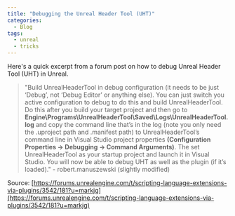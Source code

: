 ```yaml
---
title: "Debugging the Unreal Header Tool (UHT)"
categories:
  - Blog
tags:
  - unreal
  - tricks
---
```


Here's a quick excerpt from a forum post on how to debug Unreal Header Tool (UHT) in Unreal.


> "Build UnrealHeaderTool in debug configuration (it needs to be just ‘Debug’, not ‘Debug Editor’ or anything else). You can just switch you active configuration to debug to do this and build UnrealHeaderTool. Do this after you build your target project and then go to **Engine\Programs\UnrealHeaderTool\Saved\Logs\UnrealHeaderTool.log** and copy the command line that’s in the log (note you only need the .uproject path and .manifest path) to UnrealHeaderTool’s command line in Visual Studio project properties **(Configuration Properties -> Debugging -> Command Arguments)**. The set UnrealHeaderTool as your startup project and launch it in Visual Studio. You will now be able to debug UHT as well as the plugin (if it’s loaded)." - robert.manuszewski (slightly modified)


Source: [https://forums.unrealengine.com/t/scripting-language-extensions-via-plugins/3542/181?u=markjg](https://forums.unrealengine.com/t/scripting-language-extensions-via-plugins/3542/181?u=markjg)